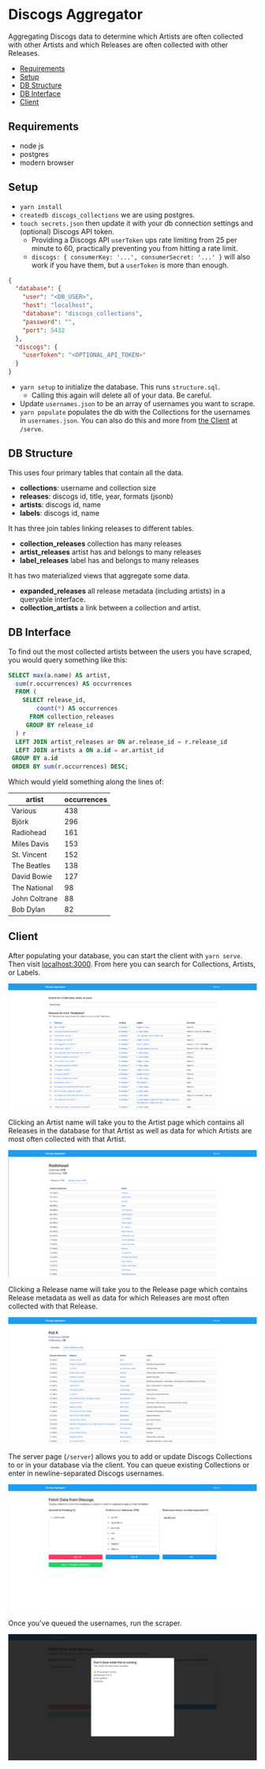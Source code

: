 # Discogs Aggregator

Aggregating Discogs data to determine which Artists are often collected with other Artists and which Releases are often collected with other Releases.


- [Requirements](#requirements)
- [Setup](#setup)
- [DB Structure](#db-structure)
- [DB Interface](#db-interface)
- [Client](#client)

## Requirements

- node js
- postgres
- modern browser

## Setup

- `yarn install`
- `createdb discogs_collections` we are using postgres.
- `touch secrets.json` then update it with your db connection settings and (optional) Discogs API token.
  - Providing a Discogs API `userToken` ups rate limiting from 25 per minute to 60, practically preventing you from hitting a rate limit.
  - `discogs: { consumerKey: '...', consumerSecret: '...' }` will also work if you have them, but a `userToken` is more than enough.

```json
{
  "database": {
    "user": "<DB_USER>",
    "host": "localhost",
    "database": "discogs_collections",
    "password": "",
    "port": 5432
  },
  "discogs": {
    "userToken": "<OPTIONAL_API_TOKEN>"
  }
}
```

- `yarn setup` to initialize the database. This runs `structure.sql`.
  - Calling this again will delete all of your data. Be careful.
- Update `usernames.json` to be an array of usernames you want to scrape.
- `yarn populate` populates the db with the Collections for the usernames in `usernames.json`. You can also do this and more from [the Client](#Client) at `/serve`.

## DB Structure

This uses four primary tables that contain all the data.

- **collections**: username and collection size
- **releases**: discogs id, title, year, formats (jsonb)
- **artists**: discogs id, name
- **labels**: discogs id, name

It has three join tables linking releases to different tables.

- **collection_releases** collection has many releases
- **artist_releases** artist has and belongs to many releases
- **label_releases** label has and belongs to many releases

It has two materialized views that aggregate some data.

- **expanded_releases** all release metadata (including artists) in a queryable interface.
- **collection_artists** a link between a collection and artist.

## DB Interface

To find out the most collected artists between the users you have scraped, you would query something like this:

```sql
SELECT max(a.name) AS artist,
  sum(r.occurrences) AS occurrences
  FROM (
    SELECT release_id,
        count(*) AS occurrences
      FROM collection_releases
     GROUP BY release_id
  ) r
  LEFT JOIN artist_releases ar ON ar.release_id = r.release_id
  LEFT JOIN artists a ON a.id = ar.artist_id
 GROUP BY a.id
 ORDER BY sum(r.occurrences) DESC;
```

Which would yield something along the lines of:

| artist        | occurrences |
| ------------- | ----------- |
| Various       | 438         |
| Björk         | 296         |
| Radiohead     | 161         |
| Miles Davis   | 153         |
| St. Vincent   | 152         |
| The Beatles   | 138         |
| David Bowie   | 127         |
| The National  | 98          |
| John Coltrane | 88          |
| Bob Dylan     | 82          |

## Client

After populating your database, you can start the client with `yarn serve`.
Then visit [localhost:3000](http://localhost:3000). From here you can search for Collections, Artists, or Labels.

![/browser](assets/browser.png?raw=true "Home Page")

Clicking an Artist name will take you to the Artist page which contains all Releases in the database for that Artist as well as data for which Artists are most often collected with that Artist.

![/artist](assets/artist.png?raw=true "Artist Page")

Clicking a Release name will take you to the Release page which contains Release metadata as well as data for which Releases are most often collected with that Release.

![/release](assets/release.png?raw=true "Release Page")

The server page (`/server`) allows you to add or update Discogs Collections to or in your database via the client. You can queue existing Collections or enter in newline-separated Discogs usernames.

![/server-interface](assets/server-interface.png?raw=true "Server Interface")

Once you've queued the usernames, run the scraper.

![/server-populating](assets/server-populating.png?raw=true "Server Population")
